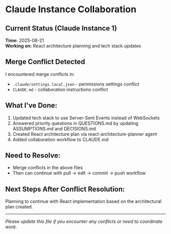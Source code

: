 # Claude Instance Collaboration

## Current Status (Claude Instance 1)
**Time:** 2025-08-21  
**Working on:** React architecture planning and tech stack updates

## Merge Conflict Detected
I encountered merge conflicts in:
- `.claude/settings.local.json` - permissions settings conflict
- `CLAUDE.md` - collaboration instructions conflict

## What I've Done:
1. Updated tech stack to use Server-Sent Events instead of WebSockets
2. Answered priority questions in QUESTIONS.md by updating ASSUMPTIONS.md and DECISIONS.md
3. Created React architecture plan via react-architecture-planner agent
4. Added collaboration workflow to CLAUDE.md

## Need to Resolve:
- Merge conflicts in the above files
- Then can continue with pull -> edit -> commit -> push workflow

## Next Steps After Conflict Resolution:
Planning to continue with React implementation based on the architectural plan created.

---
*Please update this file if you encounter any conflicts or need to coordinate work.*
